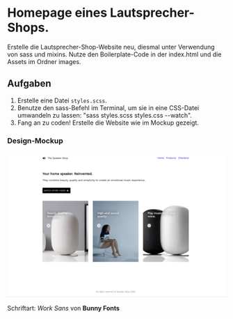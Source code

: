 # Homepage eines Lautsprecher-Shops.

Erstelle die Lautsprecher-Shop-Website neu, diesmal unter Verwendung von sass und mixins. Nutze den Boilerplate-Code in der index.html und die Assets im Ordner images.

## Aufgaben

1. Erstelle eine Datei `styles.scss`.
2. Benutze den sass-Befehl im Terminal, um sie in eine CSS-Datei umwandeln zu lassen: "sass styles.scss styles.css --watch".
3. Fang an zu coden! Erstelle die Website wie im Mockup gezeigt.

### Design-Mockup

![design](./images/mockup.png)

Schriftart: _Work Sans_ von **Bunny Fonts**
